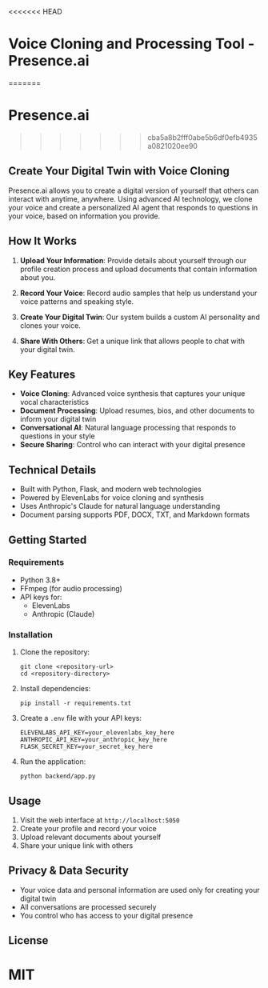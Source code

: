 <<<<<<< HEAD
# Voice Cloning and Processing Tool - Presence.ai
=======
# Presence.ai
>>>>>>> cba5a8b2fff0abe5b6df0efb4935a0821020ee90

## Create Your Digital Twin with Voice Cloning

Presence.ai allows you to create a digital version of yourself that others can interact with anytime, anywhere. Using advanced AI technology, we clone your voice and create a personalized AI agent that responds to questions in your voice, based on information you provide.

## How It Works

1. **Upload Your Information**: Provide details about yourself through our profile creation process and upload documents that contain information about you.

2. **Record Your Voice**: Record audio samples that help us understand your voice patterns and speaking style.

3. **Create Your Digital Twin**: Our system builds a custom AI personality and clones your voice.

4. **Share With Others**: Get a unique link that allows people to chat with your digital twin.

## Key Features

- **Voice Cloning**: Advanced voice synthesis that captures your unique vocal characteristics
- **Document Processing**: Upload resumes, bios, and other documents to inform your digital twin
- **Conversational AI**: Natural language processing that responds to questions in your style
- **Secure Sharing**: Control who can interact with your digital presence

## Technical Details

- Built with Python, Flask, and modern web technologies
- Powered by ElevenLabs for voice cloning and synthesis
- Uses Anthropic's Claude for natural language understanding
- Document parsing supports PDF, DOCX, TXT, and Markdown formats

## Getting Started

### Requirements

- Python 3.8+
- FFmpeg (for audio processing)
- API keys for:
  - ElevenLabs
  - Anthropic (Claude)

### Installation

1. Clone the repository:
   ```
   git clone <repository-url>
   cd <repository-directory>
   ```

2. Install dependencies:
   ```
   pip install -r requirements.txt
   ```

3. Create a `.env` file with your API keys:
   ```
   ELEVENLABS_API_KEY=your_elevenlabs_key_here
   ANTHROPIC_API_KEY=your_anthropic_key_here
   FLASK_SECRET_KEY=your_secret_key_here
   ```

4. Run the application:
   ```
   python backend/app.py
   ```

## Usage

1. Visit the web interface at `http://localhost:5050`
2. Create your profile and record your voice
3. Upload relevant documents about yourself
4. Share your unique link with others

## Privacy & Data Security

- Your voice data and personal information are used only for creating your digital twin
- All conversations are processed securely
- You control who has access to your digital presence

## License

MIT
=======
